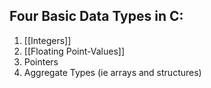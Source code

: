 ## Four Basic Data Types in C:
1. [[Integers]]
2. [[Floating Point-Values]]
3. Pointers
4. Aggregate Types (ie arrays and structures)

